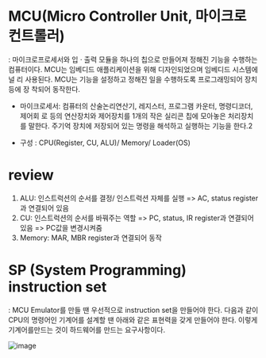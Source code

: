 
# MCU(Micro Controller Unit, 마이크로 컨트롤러)
: 마이크로프로세서와 입 · 출력 모듈을 하나의 칩으로 만들어져 정해진 기능을 수행하는 컴퓨터이다.  MCU는 임베디드 애플리케이션을 위해 디자인되었으며 임베디드 시스템에 널
리 사용된다. MCU는 기능을 설정하고 정해진 일을 수행하도록 프로그래밍되어 장치 등에 장
착되어 동작한다.

- 마이크로세서: 컴퓨터의 산술논리연산기, 레지스터, 프로그램 카운터, 명령디코더, 제어회
로 등의 연산장치와 제어장치를 1개의 작은 실리콘 칩에 모아놓은 처리장치를 말한다. 주기억
장치에 저장되어 있는 명령을 해석하고 실행하는 기능을 한다.2

- 구성 : CPU(Register, CU, ALU)/ Memory/ Loader(OS)

<!--  # MCU Emulator 구현
컴파일러는 Source Code를 총 2번 읽는다. 일단 첫 번째 컴파일러는 정의된 것만을 읽어서
Symbol Table을 만든다. 정의란 실행되는 코드가 아닌 실행되는 코드를 지원하기 위한 것이
다. 두 번째 컴파일러는 CPU가 읽을 수 있는 instruction Source Code를 exe로 만들어야
한다. 이때 이 exe의 header에는 Data size Segment와 Code Segment size가 들어간다. 
<br><br>
바이너리코드는 OS에 따라 달라진다. 따라서 우리가 만든 exe 코드의 header부분을 작성하
는 것도 loader 즉 OS가 하는 것이고, 실제로 메모리에 올라온 코드를 어떻게 올릴지도
Loader가 결정하는데 결국 OS를 어떻게 만듦에 따라서 달라진다는 말이다. 
<br><br>
메모리에 exe를 어떻게 쓰느냐는 100% OS(source Code를 OS의 loader가 exe로 변환해
주기 때문)가 관여를 하지만, 실제로 우리가 설계한 instruction set은 하드웨어에 종속적으로
만들어 졌다. 결국 CPU는 메모리 등과 다 연결되어 있어야 되기 때문에 CPU만 디자인 하면
안딘다. 즉 CPU만 가지고는 아무것도 하지 못한다는 뜻이다. 따라서 이것을 MCU라고 한다.  -->

# review
1) ALU: 인스트럭션의 순서를 결정/ 인스트럭션 자체를 실행
 => AC, status register과 연결되어 있음
2) CU: 인스트럭션의 순서를 바꿔주는 역할
 => PC, status, IR register과 연결되어 있음
 => PC값을 변경시켜줌
3) Memory: MAR, MBR register과 연결되어 동작


# SP (System Programming) instruction set
: MCU Emulator를 만들 땐 우선적으로 instruction set을 만들어야 한다. 다음과 같이 CPU의 명령어인 기계어를 설계할 땐 아래와 같은 표현력을 갖게 만들어야 한다. 이렇게 기계어를만드는 것이 하드웨어를 만드는 요구사항이다. 

![image](https://user-images.githubusercontent.com/81500474/169679464-61ffa626-c177-4036-9787-baae88ee26b3.png)
